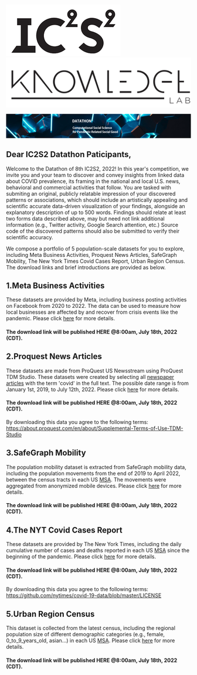 ![](./src/ic2s2_logo.png.webp)![](./src/knowledge_lab.png)

![](./src/ic2s2_bg.png)

## Dear IC2S2 Datathon Paticipants,

Welcome to the Datathon of 8th IC2S2, 2022! In this year's competition, we invite you and your team to discover and convey insights from linked data about COVID prevalence, its framing in the national and local U.S. news, behavioral and commercial activities that follow. You are tasked with submiting an original, publicly relatable impression of your discovered patterns or associations, which should include an artistically appealing and scientific accurate data-driven visualization of your findings, alongside an explanatory description of up to 500 words. Findings should relate at least two forms data described above, may but need not link additional information (e.g., Twitter activity, Google Search attention, etc.) Source code of the discovered patterns should also be submitted to verify their scientific accuracy.

We compose a portfolio of 5 population-scale datasets for you to explore, including Meta Business Activities, Proquest News Articles, SafeGraph Mobility, The New York Times Covid Cases Report, Urban Region Census. The download links and brief introductions are provided as below.

## 1.Meta Business Activities
These datasets are provided by Meta, including business posting activities on Facebook from 2020 to 2022. The data can be used to measure how local businesses are affected by and recover from crisis events like the pandemic. Please click [here](./dataset%20description/Meta_Business_Activities) for more details.

#### The download link will be published HERE @8:00am, July 18th, 2022 (CDT).

## 2.Proquest News Articles
These datasets are made from ProQuest US Newsstream using ProQuest TDM Studio. These datasets were created by selecting all [newspaper articles](https://about.proquest.com/en/products-services/nationalsnews_shtml/) with the term 'covid' in the full text. The possible date range is from January 1st, 2019, to July 12th, 2022. Please click [here](./dataset%20description/Proquest_News_Articles) for more details.

#### The download link will be published HERE @8:00am, July 18th, 2022 (CDT).
By downloading this data you agree to the following terms: https://about.proquest.com/en/about/Supplemental-Terms-of-Use-TDM-Studio

## 3.SafeGraph Mobility
The population mobility dataset is extracted from SafeGraph mobility data, including the population movements from the end of 2019 to April 2022, between the census tracts in each US [MSA](https://en.wikipedia.org/wiki/Metropolitan_statistical_area). The movements were aggregated from anonymized mobile devices. Please click [here](./dataset%20description/SafeGraph_Mobility) for more details.

#### The download link will be published HERE @8:00am, July 18th, 2022 (CDT).

## 4.The NYT Covid Cases Report
These datasets are provided by The New York Times, including the daily cumulative number of cases and deaths reported in each US [MSA](https://en.wikipedia.org/wiki/Metropolitan_statistical_area) since the beginning of the pandemic. Please click [here](./dataset%20description/The_NYT_Covid_Cases_Report) for more details.

#### The download link will be published HERE @8:00am, July 18th, 2022 (CDT).
By downloading this data you agree to the following terms: https://github.com/nytimes/covid-19-data/blob/master/LICENSE

## 5.Urban Region Census
This dataset is collected from the latest census, including the regional population size of different demographic categories (e.g., female, 0_to_9_years_old, asian…) in each US [MSA](https://en.wikipedia.org/wiki/Metropolitan_statistical_area). Please click [here](./dataset%20description/Urban_Region_Census) for more details.

#### The download link will be published HERE @8:00am, July 18th, 2022 (CDT).
